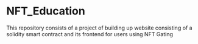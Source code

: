 # NFT_Education
This repository consists of a project of building up website consisting of a solidity smart contract and its frontend for users using NFT Gating
